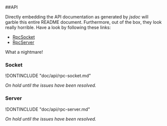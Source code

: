 ##API

Directly embedding the API documentation as generated by _jsdoc_ will garble this entire README document. Furthermore, out of the box, they look really horrible. Have a look by following these links:

* [RpcSocket](https://github.com/eriksank/rpc-websocket/blob/master/doc/api/rpc-socket.md)
* [RpcServer](https://github.com/eriksank/rpc-websocket/blob/master/doc/api/rpc-server.md)

What a nightmare!

### Socket

!DONTINCLUDE "doc/api/rpc-socket.md"


_On hold until the issues have been resolved._

### Server

!DONTINCLUDE "doc/api/rpc-server.md"


_On hold until the issues have been resolved._

